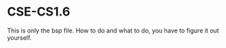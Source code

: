 # CSE-CS1.6
This is only the bsp file. How to do and what to do, you have to figure it out yourself.
